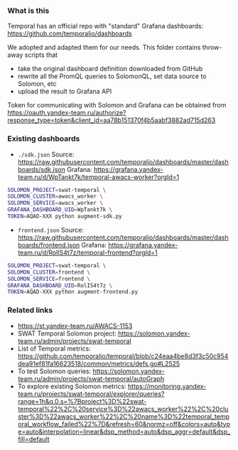 ### What is this
Temporal has an official repo with "standard" Grafana dashboards: https://github.com/temporalio/dashboards

We adopted and adapted them for our needs.
This folder contains throw-away scripts that
* take the original dashboard definition downloaded from GitHub
* rewrite all the PromQL queries to SolomonQL, set data source to Solomon, etc
* upload the result to Grafana API


Token for communicating with Solomon and Grafana can be obtained from
https://oauth.yandex-team.ru/authorize?response_type=token&client_id=aa78b151370f4b5aabf3882ad715d263
### Existing dashboards

* `./sdk.json`
Source: https://raw.githubusercontent.com/temporalio/dashboards/master/dashboards/sdk.json
Grafana: https://grafana.yandex-team.ru/d/WpTankt7k/temporal-awacs-worker?orgId=1
```sh
SOLOMON_PROJECT=swat-temporal \
SOLOMON_CLUSTER=awacs_worker \
SOLOMON_SERVICE=awacs_worker \
GRAFANA_DASHBOARD_UID=WpTankt7k \
TOKEN=AQAD-XXX python augment-sdk.py
```

* `frontend.json`
Source: https://raw.githubusercontent.com/temporalio/dashboards/master/dashboards/frontend.json
Grafana: https://grafana.yandex-team.ru/d/RolIS4t7z/temporal-frontend?orgId=1
```sh
SOLOMON_PROJECT=swat-temporal \
SOLOMON_CLUSTER=frontend \
SOLOMON_SERVICE=frontend \
GRAFANA_DASHBOARD_UID=RolIS4t7z \
TOKEN=AQAD-XXX python augment-frontend.py
```

### Related links
* https://st.yandex-team.ru/AWACS-1153
* SWAT Temporal Solomon project:
https://solomon.yandex-team.ru/admin/projects/swat-temporal
* List of Temporal metrics:
https://github.com/temporalio/temporal/blob/c24eaa4be8d3f3c50c954dea91ef81fa16623518/common/metrics/defs.go#L2525
* To test Solomon queries:
https://solomon.yandex-team.ru/admin/projects/swat-temporal/autoGraph
* To explore existing Solomon metrics:
https://monitoring.yandex-team.ru/projects/swat-temporal/explorer/queries?range=1h&q.0.s=%7Bproject%3D%22swat-temporal%22%2C%20service%3D%22awacs_worker%22%2C%20cluster%3D%22awacs_worker%22%2C%20name%3D%22temporal_temporal_workflow_failed%22%7D&refresh=60&normz=off&colors=auto&type=auto&interpolation=linear&dsp_method=auto&dsp_aggr=default&dsp_fill=default
